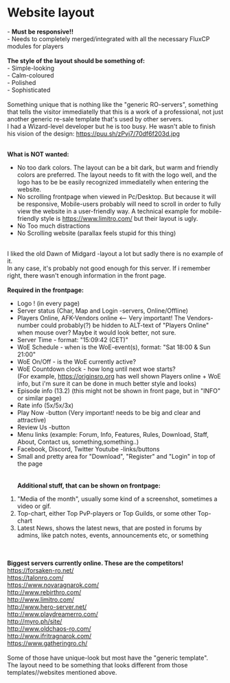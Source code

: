 <meta charset="UTF-8">
<h1><b>Website layout</b></h1>
- <b>Must be responsive!!</b><br>
- Needs to completely merged/integrated with all the necessary FluxCP modules for players<br>
<br>
<b>The style of the layout should be something of: </b><br>
- Simple-looking <br>
- Calm-coloured <br>
- Polished <br>
- Sophisticated<br><br>
Something unique that is nothing like the "generic RO-servers", something that tells the visitor immediatelly that this is a work of a professional, not just another generic re-sale template that's used by other servers. <br>
I had a Wizard-level developer but he is too busy. He wasn't able to finish his vision of the design: <a href="https://puu.sh/zPvj7/70df6f203d.jpg"> https://puu.sh/zPvj7/70df6f203d.jpg</a> <br><br>

<b>What is NOT wanted:</b><br>
- No too dark colors. The layout can be a bit dark, but warm and friendly colors are preferred. The layout needs to fit with the logo well, and the logo has to be be easily recognized immediatelly when entering the website.
- No scrolling frontpage when viewed in Pc/Desktop. But because it will be responsive, Mobile-users probably will need to scroll in order to fully view the website in a user-friendly way. A technical example for mobile-friendly style is https://www.limitro.com/ but their layout is ugly.<br>
- No Too much distractions <br>
- No Scrolling website (parallax feels stupid for this thing) <br><br>

I liked the old Dawn of Midgard -layout a lot but sadly there is no example of it. <br>
In any case, it's probably not good enough for this server. If i remember right, there wasn't enough information in the front page.<br>
<br>
<b>Required in the frontpage:<br></b>
- Logo ! (in every page)<br>
- Server status (Char, Map and Login -servers, Online/Offline)<br>
- Players Online, AFK-Vendors online <-- Very important! The Vendors-number could probably(?) be hidden to ALT-text of "Players Online" when mouse over? Maybe it would look better, not sure.<br>
- Server Time - format: "15:09:42 (CET)"<br>
- WoE Schedule - when is the WoE-event(s), format: "Sat 18:00 & Sun 21:00"<br>
- WoE On/Off - is the WoE currently active?<br>
- WoE Countdown clock - how long until next woe starts?<br>
(For example, https://originsro.org has well shown Players online + WoE info, but i'm sure it can be done in much better style and looks) 
- Episode info (13.2) (this might not be shown in front page, but in "INFO" or similar page)<br> 
- Rate info (5x/5x/3x)<br>
- Play Now -button (Very important! needs to be big and clear and attractive)<br>
- Review Us -button 
- Menu links (example: Forum, Info, Features, Rules, Download, Staff, About, Contact us, something,something..)<br>
- Facebook, Discord, Twitter Youtube -links/buttons<br>
- Small and pretty area for "Download", "Register" and "Login" in top of the page<br>
<br><br>
 <b>Additional stuff, that can be shown on frontpage:</b> <br>
1. "Media of the month", usually some kind of a screenshot, sometimes a video or gif.<br>
2. Top-chart, either Top PvP-players or Top Guilds, or some other Top-chart<br>
3. Latest News, shows the latest news, that are posted in forums by admins, like patch notes, events, announcements etc, or something<br>



<b><br><br>Biggest servers currently online. These are the competitors!<br></b>
<a href="https://forsaken-ro.net/">https://forsaken-ro.net/</a><br>
<a href="https://talonro.com/">https://talonro.com/</a><br>
<a href="https://www.novaragnarok.com/">https://www.novaragnarok.com/</a><br>
<a href="http://www.rebirthro.com/">http://www.rebirthro.com/</a><br>
<a href="http://www.limitro.com/">http://www.limitro.com/</a><br>
<a href="http://www.hero-server.net/">http://www.hero-server.net/</a> <br>
<a href="http://www.playdreamerro.com/">http://www.playdreamerro.com/</a><br>
<a href="http://myro.ph/site/">http://myro.ph/site/</a><br>
<a href="http://www.oldchaos-ro.com/">http://www.oldchaos-ro.com/</a> <br>
<a href="http://www.ifritragnarok.com/">http://www.ifritragnarok.com/</a> <br>
<a href="https://www.gatheringro.ch/">https://www.gatheringro.ch/</a> <br>
<br>
Some of those have unique-look but most have the "generic template".<br>
The layout need to be something that looks different from those templates//websites mentioned above.<br>


